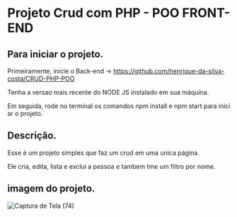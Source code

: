 # Projeto Crud com PHP - POO FRONT-END

## Para iniciar o projeto.

Primeiramente, inicie o Back-end -> https://github.com/henrique-da-silva-costa/CRUD-PHP-POO

Tenha a versao mais recente do NODE JS instalado em sua máquina.

Em seguida, rode no terminal os comandos npm install e npm start para iniciar o projeto.  
 
## Descrição.

Esse é um projeto simples que faz um crud em uma unica página.

Ele cria, edita, lista e exclui a pessoa e tambem tme um filtro por nome.

## imagem do projeto.

![Captura de Tela (74)](https://github.com/user-attachments/assets/f42d904f-43dd-430e-b980-997f0986e4ef)
